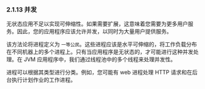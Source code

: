 ### 2.1.13 并发

无状态应用不足以实现可伸缩性。如果需要扩展，这意味着您需要为更多用户服务。因此，您的应用程序应该允许并发，以同时为大量用户提供服务。

该方法论将进程定义为 `一等公民`。这些进程应该是水平可伸缩的，将工作负载分布在不同机器上的多个进程上。只有当应用程序是无状态的，才可能进行这种并发处理。在 JVM 应用程序中，我们通过线程池中的多个线程来处理并发性。

进程可以根据其类型进行分类。例如，您可能有 web 进程处理 HTTP 请求和在后台执行计划作业的工作进程。



